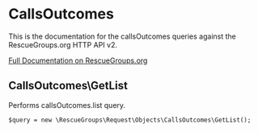 # CallsOutcomes

This is the documentation for the callsOutcomes queries against the RescueGroups.org HTTP API v2.

[Full Documentation on RescueGroups.org](https://userguide.rescuegroups.org/display/APIDG/Object+definitions#Objectdefinitions-callsOutcomes)

## CallsOutcomes\GetList

Performs callsOutcomes.list query.

    $query = new \RescueGroups\Request\Objects\CallsOutcomes\GetList();





